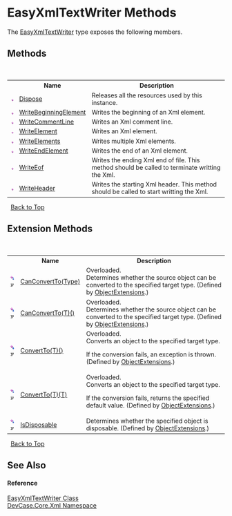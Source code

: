# EasyXmlTextWriter Methods
 

The <a href="T_DevCase_Core_Xml_EasyXmlTextWriter">EasyXmlTextWriter</a> type exposes the following members.


## Methods
&nbsp;<table><tr><th></th><th>Name</th><th>Description</th></tr><tr><td>![Public method](media/pubmethod.gif "Public method")</td><td><a href="M_DevCase_Core_Xml_EasyXmlTextWriter_Dispose">Dispose</a></td><td>
Releases all the resources used by this instance.</td></tr><tr><td>![Public method](media/pubmethod.gif "Public method")</td><td><a href="M_DevCase_Core_Xml_EasyXmlTextWriter_WriteBeginningElement">WriteBeginningElement</a></td><td>
Writes the beginning of an Xml element.</td></tr><tr><td>![Public method](media/pubmethod.gif "Public method")</td><td><a href="M_DevCase_Core_Xml_EasyXmlTextWriter_WriteCommentLine">WriteCommentLine</a></td><td>
Writes an Xml comment line.</td></tr><tr><td>![Public method](media/pubmethod.gif "Public method")</td><td><a href="M_DevCase_Core_Xml_EasyXmlTextWriter_WriteElement">WriteElement</a></td><td>
Writes an Xml element.</td></tr><tr><td>![Public method](media/pubmethod.gif "Public method")</td><td><a href="M_DevCase_Core_Xml_EasyXmlTextWriter_WriteElements">WriteElements</a></td><td>
Writes multiple Xml elements.</td></tr><tr><td>![Public method](media/pubmethod.gif "Public method")</td><td><a href="M_DevCase_Core_Xml_EasyXmlTextWriter_WriteEndElement">WriteEndElement</a></td><td>
Writes the end of an Xml element.</td></tr><tr><td>![Public method](media/pubmethod.gif "Public method")</td><td><a href="M_DevCase_Core_Xml_EasyXmlTextWriter_WriteEof">WriteEof</a></td><td>
Writes the ending Xml end of file. This method should be called to terminate writting the Xml.</td></tr><tr><td>![Public method](media/pubmethod.gif "Public method")</td><td><a href="M_DevCase_Core_Xml_EasyXmlTextWriter_WriteHeader">WriteHeader</a></td><td>
Writes the starting Xml header. This method should be called to start writting the Xml.</td></tr></table>&nbsp;
<a href="#easyxmltextwriter-methods">Back to Top</a>

## Extension Methods
&nbsp;<table><tr><th></th><th>Name</th><th>Description</th></tr><tr><td>![Public Extension Method](media/pubextension.gif "Public Extension Method")![Code example](media/CodeExample.png "Code example")</td><td><a href="M_DevCase_Core_Extensions_Object_ObjectExtensions_CanConvertTo">CanConvertTo(Type)</a></td><td>Overloaded.  
Determines whether the source object can be converted to the specified target type.
 (Defined by <a href="T_DevCase_Core_Extensions_Object_ObjectExtensions">ObjectExtensions</a>.)</td></tr><tr><td>![Public Extension Method](media/pubextension.gif "Public Extension Method")![Code example](media/CodeExample.png "Code example")</td><td><a href="M_DevCase_Core_Extensions_Object_ObjectExtensions_CanConvertTo__1">CanConvertTo(T)()</a></td><td>Overloaded.  
Determines whether the source object can be converted to the specified target type.
 (Defined by <a href="T_DevCase_Core_Extensions_Object_ObjectExtensions">ObjectExtensions</a>.)</td></tr><tr><td>![Public Extension Method](media/pubextension.gif "Public Extension Method")![Code example](media/CodeExample.png "Code example")</td><td><a href="M_DevCase_Core_Extensions_Object_ObjectExtensions_ConvertTo__1">ConvertTo(T)()</a></td><td>Overloaded.  
Converts an object to the specified target type. 

 If the conversion fails, an exception is thrown.
 (Defined by <a href="T_DevCase_Core_Extensions_Object_ObjectExtensions">ObjectExtensions</a>.)</td></tr><tr><td>![Public Extension Method](media/pubextension.gif "Public Extension Method")![Code example](media/CodeExample.png "Code example")</td><td><a href="M_DevCase_Core_Extensions_Object_ObjectExtensions_ConvertTo__1_1">ConvertTo(T)(T)</a></td><td>Overloaded.  
Converts an object to the specified target type. 

 If the conversion fails, returns the specified default value.
 (Defined by <a href="T_DevCase_Core_Extensions_Object_ObjectExtensions">ObjectExtensions</a>.)</td></tr><tr><td>![Public Extension Method](media/pubextension.gif "Public Extension Method")![Code example](media/CodeExample.png "Code example")</td><td><a href="M_DevCase_Core_Extensions_Object_ObjectExtensions_IsDisposable">IsDisposable</a></td><td>
Determines whether the specified object is disposable.
 (Defined by <a href="T_DevCase_Core_Extensions_Object_ObjectExtensions">ObjectExtensions</a>.)</td></tr></table>&nbsp;
<a href="#easyxmltextwriter-methods">Back to Top</a>

## See Also


#### Reference
<a href="T_DevCase_Core_Xml_EasyXmlTextWriter">EasyXmlTextWriter Class</a><br /><a href="N_DevCase_Core_Xml">DevCase.Core.Xml Namespace</a><br />